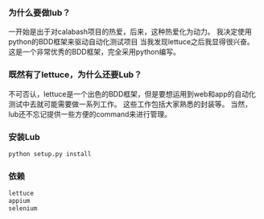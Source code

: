 ### 为什么要做lub？

一开始是出于对calabash项目的热爱，后来，这种热爱化为动力。
我决定使用python的BDD框架来驱动自动化测试项目
当我发现lettuce之后我显得很兴奋。
这是一个非常优秀的BDD框架，完全采用python编写。

### 既然有了lettuce，为什么还要Lub？

不可否认，lettuce是一个出色的BDD框架，但是要想运用到web和app的自动化测试中去就可能需要做一系列工作。
这些工作包括大家熟悉的封装等。
当然，lub还不忘记提供一些方便的command来进行管理。


### 安装Lub

```python
python setup.py install
```

### 依赖

```python
lettuce
appium
selenium
```
